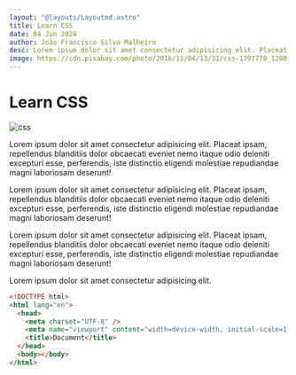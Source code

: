 ```yaml
---
layout: "@layouts/Layoutmd.astro"
title: Learn CSS
date: 04 Jun 2024
author: João Francisco Silva Malheiro
desc: Lorem ipsum dolor sit amet consectetur adipisicing elit. Placeat ipsam, repellendus blanditiis dolor obcaecati eveniet nemo itaque odio deleniti excepturi esse, perferendis, iste distinctio eligendi molestiae repudiandae magni laboriosam deserunt! Css
image: https://cdn.pixabay.com/photo/2016/11/04/13/31/css-1797778_1280.jpg
---
```


# Learn CSS

![css](https://cdn.pixabay.com/photo/2016/11/04/13/31/css-1797778_1280.jpg)

Lorem ipsum dolor sit amet consectetur adipisicing elit. Placeat ipsam, repellendus blanditiis dolor obcaecati eveniet nemo itaque odio deleniti excepturi esse, perferendis, iste distinctio eligendi molestiae repudiandae magni laboriosam deserunt!

Lorem ipsum dolor sit amet consectetur adipisicing elit. Placeat ipsam, repellendus blanditiis dolor obcaecati eveniet nemo itaque odio deleniti excepturi esse, perferendis, iste distinctio eligendi molestiae repudiandae magni laboriosam deserunt!

Lorem ipsum dolor sit amet consectetur adipisicing elit. Placeat ipsam, repellendus blanditiis dolor obcaecati eveniet nemo itaque odio deleniti excepturi esse, perferendis, iste distinctio eligendi molestiae repudiandae magni laboriosam deserunt!

Lorem ipsum dolor sit amet consectetur adipisicing elit.

```html
<!DOCTYPE html>
<html lang="en">
  <head>
    <meta charset="UTF-8" />
    <meta name="viewport" content="width=device-width, initial-scale=1.0" />
    <title>Document</title>
  </head>
  <body></body>
</html>
```
